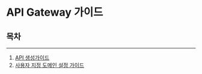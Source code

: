 # API Gateway 가이드

## 목차
---
1. [API 생성가이드](./back-dev-create-gateway.md)
2. [사용자 지정 도메인 설정 가이드](./back-dev-gateway-domain.md)


